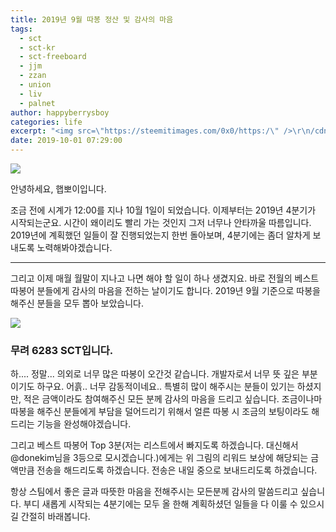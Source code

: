 ```yaml
---
title: 2019년 9월 따봉 정산 및 감사의 마음
tags:
  - sct
  - sct-kr
  - sct-freeboard
  - jjm
  - zzan
  - union
  - liv
  - palnet
author: happyberrysboy
categories: life
excerpt: "<img src=\"https://steemitimages.com/0x0/https:/\" />\r\n/cdn.steemitimages.com/DQmeVyCnkva2SjkjT5mk9XPo2BJzbK7szFE1pDqqAHrSBsC/WHALE_TITLE_COLORED_LOW.jpg)  안녕하세요, 햅뽀이입니다.  조금 전에 시계가 12:00를 지나 10월 1일이 되었습니다. 이제부터는 2019년 4분기가 시작되는군요. 시간이 왜이리도 빨리 가는 것인지 그저 너....."
date: 2019-10-01 07:29:00
---
```


![](https://steemitimages.com/0x0/https://cdn.steemitimages.com/DQmeVyCnkva2SjkjT5mk9XPo2BJzbK7szFE1pDqqAHrSBsC/WHALE_TITLE_COLORED_LOW.jpg)

안녕하세요, 햅뽀이입니다.

조금 전에 시계가 12:00를 지나 10월 1일이 되었습니다. 이제부터는 2019년 4분기가 시작되는군요. 시간이 왜이리도 빨리 가는 것인지 그저 너무나 안타까울 따름입니다. 2019년에 계획했던 일들이 잘 진행되었는지 한번 돌아보며, 4분기에는 좀더 알차게 보내도록 노력해봐야겠습니다.

___

그리고 이제 매월 월말이 지나고 나면 해야 할 일이 하나 생겼지요. 바로 전월의 베스트 따봉어 분들에게 감사의 마음을 전하는 날이기도 합니다. 2019년 9월 기준으로 따봉을 해주신 분들을 모두 뽑아 보았습니다.


![](https://cdn.steemitimages.com/DQmXhgRaEAskVUiWqJCNpu94stzhWcP7oBDoHVpzcYoVdyv/image.png)

### 무려 6283 SCT입니다.

하.... 정말... 의외로 너무 많은 따봉이 오간것 같습니다. 개발자로서 너무 뜻 깊은 부분이기도 하구요. 어흙.. 너무 감동적이네요.. 특별히 많이 해주시는 분들이 있기는 하셨지만, 적은 금액이라도 참여해주신 모든 분께 감사의 마음을 드리고 싶습니다. 조금이나마 따봉을 해주신 분들에게 부담을 덜어드리기 위해서 얼른 따봉 시 조금의 보팅이라도 해드리는 기능을 완성해야겠습니다. 

그리고 베스트 따봉어 Top 3분(저는 리스트에서 빠지도록 하겠습니다. 대신해서 @donekim님을 3등으로 모시겠습니다.)에게는 위 그림의 리워드 보상에 해당되는 금액만큼 전송을 해드리도록 하겠습니다. 전송은 내일 중으로 보내드리도록 하겠습니다.

항상 스팀에서 좋은 글과 따뜻한 마음을 전해주시는 모든분께 감사의 말씀드리고 싶습니다.
부디 새롭게 시작되는 4분기에는 모두 올 한해 계획하셨던 일들을 다 이룰 수 있으시길 간절히 바래봅니다.